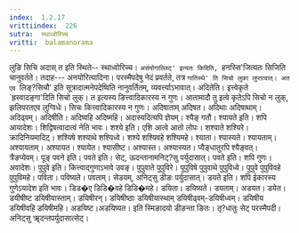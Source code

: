 ```yaml
---
index:  1.2.17
vrittiindex:  226
sutra:  स्थाध्वोरिच्च
vritti:  balamanorama 
---
```


लुङि सिचि अदास् त इति स्थिते-- स्थाध्वोरिच्च। `असंयोगाल्लिट्' इत्यतः किदिति, `हनस्सि'जित्यतः सिजिति चानुवर्तते। तदाह--- अनयोरित्यादिना। परस्मैपदेषु नेदं प्रवर्तते, तत्र `गातिस्थे' ति सिचो लुका लुप्तत्वात्। अत एव `लिङ्?सिचौ' इति सूत्रादात्मनेपदेष्विति नानुवर्तितम्, व्यवर्त्त्याऽभावात्। अदितेति। इत्त्वेकृते `ह्रस्वादङ्गा'दिति सिचो लुक्। त इत्यस्य ङित्त्वादिकारस्य न गुणः। आतामादौ तु इत्वे कृतेऽपि सिचो न लुक्, झलिपरतएव लुग्विधेः। सिचः कित्त्वादिकारस्य न गुणः। अदिषाताम् अदिषत। अदिथाः अदिषाथाम्। अदिढ्वम्। अदिषीति। अदिष्वहि अदिष्महि। अदास्यदित्यपि ज्ञेयम्। श्यैङ् गतौ। श्यायते इति। शपि आयादेशः। शिद्विषत्वादात्वं नेति भावः। शश्ये इति। एशि आत्वे आतो लोपः। शश्याते शश्यिरे। क्रादिनियमादिट्। शश्यिषे शश्याथे शश्यिध्वे। शश्ये शश्यिवहे शश्यिमहे। श्याता। श्यास्यते। श्यायताम्। अश्यायताम्। अश्यायत। श्यायेत। श्यासीष्ट। अश्यास्त। अश्यास्यत। प्यैङ्धातुरपि श्यैङ्वत्। त्रैङप्येवम्। पूङ् पवने इति। पवते इति। सेट्, ऊदन्तानामनिट्?सु पर्युदासात्। पवते इति। शपि गुणः। अवादेशः। पुपुवे इति। कित्त्वाद्गुणाऽभावे उवङ्। पुपुवाते पुपुविरे। पुपुविषे पुपुवाथे पुपुविध्वे। पुपुवे पुपुविवहे पुपुविमहे। पविता। पविष्यते। पवताम्। सेडयम्, अनिट्सु डीङः पर्युदासात्। डयते इति। शपि ईकारस्य गुणेऽयादेश इति भावः। डिड�ए डिडि�वहे डिडि�महे। डयिता। डयिष्यते। डयताम्। अडयत। डयेत। डयीषीष्ट डयिषीयास्ताम्। डयिषीरन्। डयिषीष्ठाः डयिषीयास्थाम् डयिषीढ्वम्-डयिषीध्वम्। डयिषीय डयिषीवहि डयिषीमहि। अडयिष्ट।अडयिष्यत। इति स्मिङादयो डीङन्ता ङितः। तृ?धातुः सेट् परस्मैपदी। अनिट्सु ॠदन्तपर्युदासात्सेट्।

